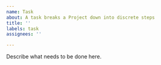 ```yaml
---
name: Task
about: A task breaks a Project down into discrete steps
title: ''
labels: task
assignees: ''

---
```


Describe what needs to be done here.
